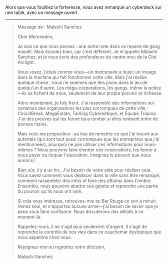 Alors que vous fouilliez la forteresse, vous avez remarqué un cyberdeck sur une table, avec un message ouvert.

---

> Message de : Malachi Sanchez
>
> _Cher Mercenaire,_
>
> Je sais ce que vous pensez : une autre note dans ce repaire de gang maudit. Mais écoutez bien, car c'est différent. Je m'appelle Malachi Sanchez, et je vous écris des profondeurs du ventre mou de la Cité Arclight.
>
> Vous voyez, j'étais comme vous—un mercenaire à louer, un rouage dans la machine qui fait fonctionner cette ville. Mais j'ai réalisé quelque chose : nous ne sommes que des pions dans le jeu de quelqu'un d'autre. Les méga-corporations, les gangs, même la police—ils se fichent de nous, seulement de leur propre pouvoir et richesse.
>
> Alors maintenant, je fais front. J'ai rassemblé des informations sur certaines des organisations les plus corrompues de cette ville : CircuitBreak, MegaEstate, TaiXing Cybernétique, et Équipe Trauma. J'ai des preuves qui les feront tous tomber si elles tombent entre de bonnes mains.
>
> Mais voici ma proposition : au lieu de remettre ce que j'ai trouvé aux autorités (qui sont tout aussi corrompues que les entreprises que j'ai mentionnées), pourquoi ne pas utiliser ces informations pour nous-mêmes ? Nous pouvons faire chanter ces corporations, les forcer à nous payer ou risquer l'exposition. Imaginez le pouvoir que nous aurions !
>
> Bien sûr, il y a un hic. J'ai besoin de votre aide pour réaliser cela. Vous savez comment vous déplacer dans la ville sans être remarqué, comment rassembler des infos et faire des affaires dans l'ombre. Ensemble, nous pouvons abattre ces géants et reprendre une partie du pouvoir qu'ils nous ont volé.
>
> Si cela vous intéresse, retrouvez-moi au Bar Rouge ce soir à minuit. Venez seul, et n'apportez aucune arme—j'ai besoin de savoir que je peux vous faire confiance. Nous discuterons des détails à ce moment-là.
>
> Rappelez-vous, il ne s'agit plus seulement d'argent. Il s'agit de reprendre le contrôle de nos vies dans ce cauchemar dystopique que nous appelons chez nous.
>
> _Rejoignez-moi ou regrettez votre décision,_
>
> Malachi Sanchez
